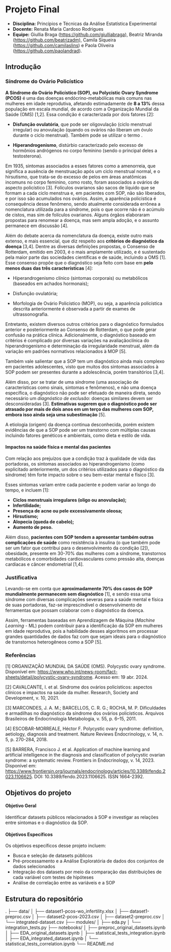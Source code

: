 # Projeto Final
- **Disciplina:** Princípios e Técnicas da Análise Estatística Experimental
- **Docente:** Renata Maria Cardoso Rodrigues
- **Equipe:** Giullia Braga (https://github.com/giulliabraga), Beatriz Miranda (https://github.com/beatrizadm), Camila Siqueira (https://github.com/camilaslins) e Paola Oliveira (https://github.com/paolandrad).
  
## Introdução
### Síndrome do Ovário Policístico
**A Síndrome do Ovário Policístico (SOP), ou Polycistic Ovary Syndrome (PCOS)** é uma das doenças endócrino-metabólicas mais comuns nas mulheres em idade reprodutiva, afetando estimadamente de **8 a 13%** dessa população em escala mundial, de acordo com a Organização Mundial da Saúde (OMS) [1,2]. Essa condição é caracterizada por dois fatores [2]:

* **Disfunção ovulatória**, que pode ser oligovulação (ciclo menstrual irregular) ou anovulação (quando os ovários não liberam um óvulo durante o ciclo menstrual). Também pode se utilizar o termo .

* **Hiperandrogenismo**, distúrbio caracterizado pelo excesso de hormônios andrógenos no corpo feminino (sendo o principal deles a testosterona).

Em 1935, sintomas associados a esses fatores como a amenorreia, que significa a ausência de menstruação após um ciclo menstrual normal, e o hirsutismo, que trata-se do excesso de pelos em áreas anatômicas incomuns no corpo feminino, como rosto, foram associados a ovários de aspecto policístico [3]. Folículos ovarianos são sacos de líquido que se formam a cada ciclo menstrua e, em pacientes com SOP, não são liberados, e por isso são acumulados nos ovários. Assim, a aparência policística é consequência desse fenômeno, sendo atualmente considerada errônea a nomenclatura utilizada para a síndrome, pois o que ocorre não é o acúmulo de cistos, mas sim de folículos ovarianos. Alguns órgãos elaboraram propostas para renomear a doença, mas sem ampla adoção, e o assunto permanece em discussão [4].

Além do debate acerca da nomenclatura da doença, existe outro mais extenso, e mais essencial, que diz respeito aos **critérios de diagnóstico da doença** [3,4]. Dentre as diversas definições propostas, o Consenso de Rotterdam, emitido em 2003, é o mais amplamente utilizado, e é sustentado pela maior parte das sociedades científicas e de saúde, incluindo a OMS [1]. Esse consenso propõe que o diagnóstico seja feito com base em **pelo menos duas das três características** [4]:

* Hiperandrogenismo clínico (sintomas corporais) ou metabólicos (baseados em achados hormonais);

* Disfunção ovulatória;

* Morfologia de Ovário Policístico (MOP), ou seja, a aparência policística descrita anteriormente é observada a partir de exames de ultrassonografia.

Entretanto, existem diversos outros critérios para o diagnóstico formulados anterior e posteriormente ao Consenso de Rotterdam, o que pode gerar confusão na prática clínica. Adicionalmente, o diagnóstico baseado em critérios é complicado por diversas variações na avaliaçãoclínica do hiperandrogenismo e determinação da irregularidade menstrual, além da variação em padrões normativos relacionados à MOP [5].

Também vale salientar que a SOP tem um diagnóstico ainda mais complexo em pacientes adolescentes, visto que muitos dos sintomas associados à SOP podem ser presentes durante a adolescência, porém transitórios [3,4].

Além disso, por se tratar de uma síndrome (uma associação de características como sinais, sintomas e fenômenos), e não uma doença específica, o diagnóstico não pode ser efetuado de maneira direta, sendo necessário um *diagnóstico de exclusão*: doenças similares devem ser desconsideradas [3]. **Estimativas sugerem que o diagnóstico pode ser atrasado por mais de dois anos em um terço das mulheres com SOP, embora isso ainda seja uma subestimação** [5].

A etiologia (origem) da doença continua desconhecida, porém existem evidências de que a SOP pode ser um transtorno com múltiplas causas incluindo fatores genéticos e ambientais, como dieta e estilo de vida.
#### Impactos na saúde física e mental das pacientes

Com relação aos prejuízos que a condição traz à qualidade de vida das portadoras, os sintomas associados ao hiperandrogenismo (como explicitado anteriormente, um dos critérios utilizados para o diagnóstico da síndrome) têm forte impacto sobre o seu bem-estar mental e físico [3].

Esses sintomas variam entre cada paciente e podem variar ao longo do tempo, e incluem [1]:

* **Ciclos menstruais irregulares (oligo ou anovulação);**
* **Infertilidade;**
* **Presença de acne ou pele excessivamente oleosa;**
* **Hirsutismo;**
* **Alopecia (queda de cabelo);**
* **Aumento de peso.**

Além disso, **pacientes com SOP tendem a apresentar também outras complicações de saúde** como resistência à insulina (o que também pode ser um fator que contribui para o desenvolvimento da condição [2]), obesidade, presente em 30-70% das mulheres com a síndrome, transtornos metabólicos e comorbidades cardiovasculares como pressão alta, doenças cardíacas e câncer endometrial [1,4].

### Justificativa
Levando-se em conta que **aproximadamente 70% dos casos de SOP mundialmente permanecem sem diagnóstico** [1], e sendo essa uma síndrome com diversas complicações severas para a saúde mental e física de suas portadoras, faz-se imprescindível o desenvolvimento de ferramentas que possam colaborar com o diagnóstico da doença.

Assim, ferramentas baseadas em Aprendizagem de Máquina (*Machine Learning* - ML) podem contribuir para a identificação da SOP em mulheres em idade reprodutiva, pois a habilidade desses algoritmos em processar grandes quantidades de dados faz com que sejam ideais para o diagnóstico de transtornos heterogêneos como a SOP [5].


### Referências

[1] ORGANIZAÇÃO MUNDIAL DA SAÚDE (OMS). Polycystic ovary syndrome. Disponível em: https://www.who.int/news-room/fact-sheets/detail/polycystic-ovary-syndrome. Acesso em: 19 abr. 2024.

[2] CAVALCANTE, I. et al. Síndrome dos ovários policísticos: aspectos clínicos e impactos na saúde da mulher. Research, Society and Development, v. 10, 2021.

[3] MARCONDES, J. A. M.; BARCELLOS, C. R. G.; ROCHA, M. P. Dificuldades e armadilhas no diagnóstico da síndrome dos ovários policísticos. Arquivos Brasileiros de Endocrinologia Metabologia, v. 55, p. 6–15, 2011.

[4] ESCOBAR-MORREALE, Héctor F. Polycystic ovary syndrome: definition, aetiology, diagnosis and treatment. Nature Reviews Endocrinology, v. 14, n. 5, p. 270-284, 2018.

[5] BARRERA, Francisco J. et al. Application of machine learning and artificial intelligence in the diagnosis and classification of polycystic ovarian syndrome: a systematic review. Frontiers in Endocrinology, v. 14, 2023. Disponível em: https://www.frontiersin.org/journals/endocrinology/articles/10.3389/fendo.2023.1106625. DOI: 10.3389/fendo.2023.1106625. ISSN 1664-2392.

## Objetivos do projeto
#### Objetivo Geral
Identificar datasets públicos relacionados à SOP e investigar as relações entre sintomas e o diagnóstico da SOP.
#### Objetivos Específicos
Os objetivos específicos desse projeto incluem:

* Busca e seleção de datasets públicos
* Pré-processamento e a Análise Exploratória de dados dos conjuntos de dados selecionados
* Integração dos datasets por meio da comparação das distribuições de cada variável com testes de hipóteses
* Análise de correlação entre as variáveis e a SOP

## Estrutura do repositório
.
├── data/
│   ├── dataset1-pcos-wo_infertility.xlsx
│   ├── dataset1-preproc.csv
│   ├── dataset2-pcos-2023.csv
│   ├── dataset2-preproc.csv
│   └── integrated-dataset.csv
├── modules/
│   ├── eda.py
│   └── integration_tests.py
├── notebooks/
│   ├── preproc_original_datasets.ipynb
│   ├── EDA_original_datasets.ipynb
│   ├── statistical_tests_integration.ipynb
│   ├── EDA_integrated_dataset.ipynb
│   └── statistical_tests_correlation.ipynb
└── README.md